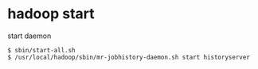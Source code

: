 # hadoop start

start daemon

```
$ sbin/start-all.sh
$ /usr/local/hadoop/sbin/mr-jobhistory-daemon.sh start historyserver

```

